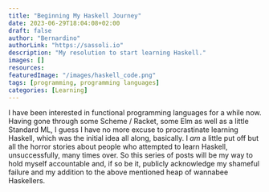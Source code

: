 ```yaml
---
title: "Beginning My Haskell Journey"
date: 2023-06-29T18:04:08+02:00
draft: false
author: "Bernardino"
authorLink: "https://sassoli.io"
description: "My resolution to start learning Haskell."
images: []
resources:
featuredImage: "/images/haskell_code.png"
tags: [programming, programming languages]
categories: [Learning]
---
```


I have been interested in functional programming languages for a while now. Having gone through some Scheme / Racket, some Elm as well as a little Standard ML, I guess I have no more excuse to procrastinate learning Haskell, which was the initial idea all along, basically. I _am_ a little put off but all the horror stories about people who attempted to learn Haskell, unsuccessfully, many times over. So this series of posts will be my way to hold myself accountable and, if so be it, publicly acknowledge my shameful failure and my addition to the above mentioned heap of wannabee Haskellers.
